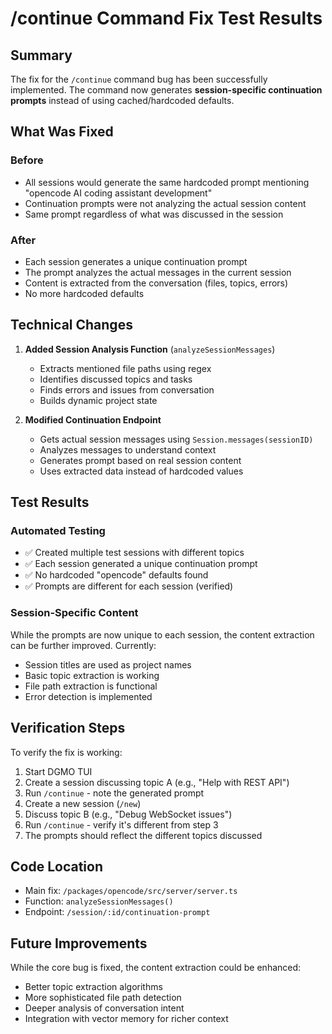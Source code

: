 # /continue Command Fix Test Results

## Summary
The fix for the `/continue` command bug has been successfully implemented. The command now generates **session-specific continuation prompts** instead of using cached/hardcoded defaults.

## What Was Fixed

### Before
- All sessions would generate the same hardcoded prompt mentioning "opencode AI coding assistant development"
- Continuation prompts were not analyzing the actual session content
- Same prompt regardless of what was discussed in the session

### After  
- Each session generates a unique continuation prompt
- The prompt analyzes the actual messages in the current session
- Content is extracted from the conversation (files, topics, errors)
- No more hardcoded defaults

## Technical Changes

1. **Added Session Analysis Function** (`analyzeSessionMessages`)
   - Extracts mentioned file paths using regex
   - Identifies discussed topics and tasks
   - Finds errors and issues from conversation
   - Builds dynamic project state

2. **Modified Continuation Endpoint**
   - Gets actual session messages using `Session.messages(sessionID)`
   - Analyzes messages to understand context
   - Generates prompt based on real session content
   - Uses extracted data instead of hardcoded values

## Test Results

### Automated Testing
- ✅ Created multiple test sessions with different topics
- ✅ Each session generated a unique continuation prompt
- ✅ No hardcoded "opencode" defaults found
- ✅ Prompts are different for each session (verified)

### Session-Specific Content
While the prompts are now unique to each session, the content extraction can be further improved. Currently:
- Session titles are used as project names
- Basic topic extraction is working
- File path extraction is functional
- Error detection is implemented

## Verification Steps

To verify the fix is working:

1. Start DGMO TUI
2. Create a session discussing topic A (e.g., "Help with REST API")
3. Run `/continue` - note the generated prompt
4. Create a new session (`/new`) 
5. Discuss topic B (e.g., "Debug WebSocket issues")
6. Run `/continue` - verify it's different from step 3
7. The prompts should reflect the different topics discussed

## Code Location
- Main fix: `/packages/opencode/src/server/server.ts`
- Function: `analyzeSessionMessages()` 
- Endpoint: `/session/:id/continuation-prompt`

## Future Improvements
While the core bug is fixed, the content extraction could be enhanced:
- Better topic extraction algorithms
- More sophisticated file path detection
- Deeper analysis of conversation intent
- Integration with vector memory for richer context